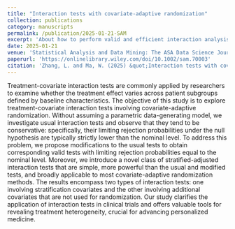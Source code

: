 ```yaml
---
title: "Interaction tests with covariate-adaptive randomization"
collection: publications
category: manuscripts
permalink: /publication/2025-01-21-SAM
excerpt: 'About how to perform valid and efficient interaction analysis under stratified and covariate-adaptive randomization'
date: 2025-01-21
venue: 'Statistical Analysis and Data Mining: The ASA Data Science Journal'
paperurl: 'https://onlinelibrary.wiley.com/doi/10.1002/sam.70003'
citation: 'Zhang, L. and Ma, W. (2025) &quot;Interaction tests with covariate-adaptive randomization.&quot; <i>Statistical Analysis and Data Mining: The ASA Data Science Journal</i>. 18(1), e70003.'
---
```

Treatment-covariate interaction tests are commonly applied by researchers to examine whether the treatment effect varies across patient subgroups defined by baseline characteristics. The objective of this study is to explore treatment-covariate interaction tests involving covariate-adaptive randomization. Without assuming a parametric data-generating model, we investigate usual interaction tests and observe that they tend to be conservative: specifically, their limiting rejection probabilities under the null hypothesis are typically strictly lower than the nominal level. To address this problem, we propose modifications to the usual tests to obtain corresponding valid tests with limiting rejection probabilities equal to the nominal level. Moreover, we introduce a novel class of stratified-adjusted interaction tests that are simple, more powerful than the usual and modified tests, and broadly applicable to most covariate-adaptive randomization methods. The results encompass two types of interaction tests: one involving stratification covariates and the other involving additional covariates that are not used for randomization. Our study clarifies the application of interaction tests in clinical trials and offers valuable tools for revealing treatment heterogeneity, crucial for advancing personalized medicine.
